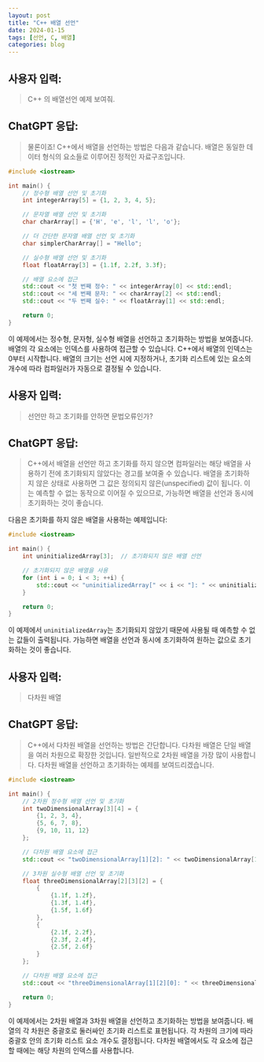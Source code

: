 ```yaml
---
layout: post
title: "C++ 배열 선언"
date: 2024-01-15
tags: [선언, C, 배열]
categories: blog
---
```


## 사용자 입력:
> C++ 의 배열선언 예제 보여줘.

## ChatGPT 응답:
> 물론이죠! C++에서 배열을 선언하는 방법은 다음과 같습니다. 배열은 동일한 데이터 형식의 요소들로 이루어진 정적인 자료구조입니다.

```cpp
#include <iostream>

int main() {
    // 정수형 배열 선언 및 초기화
    int integerArray[5] = {1, 2, 3, 4, 5};

    // 문자열 배열 선언 및 초기화
    char charArray[] = {'H', 'e', 'l', 'l', 'o'};

    // 더 간단한 문자열 배열 선언 및 초기화
    char simplerCharArray[] = "Hello";

    // 실수형 배열 선언 및 초기화
    float floatArray[3] = {1.1f, 2.2f, 3.3f};

    // 배열 요소에 접근
    std::cout << "첫 번째 정수: " << integerArray[0] << std::endl;
    std::cout << "세 번째 문자: " << charArray[2] << std::endl;
    std::cout << "두 번째 실수: " << floatArray[1] << std::endl;

    return 0;
}
```

이 예제에서는 정수형, 문자형, 실수형 배열을 선언하고 초기화하는 방법을 보여줍니다. 배열의 각 요소에는 인덱스를 사용하여 접근할 수 있습니다. C++에서 배열의 인덱스는 0부터 시작합니다. 배열의 크기는 선언 시에 지정하거나, 초기화 리스트에 있는 요소의 개수에 따라 컴파일러가 자동으로 결정될 수 있습니다.

## 사용자 입력:
> 선언만 하고 초기화를 안하면 문법오류인가?

## ChatGPT 응답:
> C++에서 배열을 선언만 하고 초기화를 하지 않으면 컴파일러는 해당 배열을 사용하기 전에 초기화되지 않았다는 경고를 보여줄 수 있습니다. 배열을 초기화하지 않은 상태로 사용하면 그 값은 정의되지 않은(unspecified) 값이 됩니다. 이는 예측할 수 없는 동작으로 이어질 수 있으므로, 가능하면 배열을 선언과 동시에 초기화하는 것이 좋습니다.

다음은 초기화를 하지 않은 배열을 사용하는 예제입니다:

```cpp
#include <iostream>

int main() {
    int uninitializedArray[3];  // 초기화되지 않은 배열 선언

    // 초기화되지 않은 배열을 사용
    for (int i = 0; i < 3; ++i) {
        std::cout << "uninitializedArray[" << i << "]: " << uninitializedArray[i] << std::endl;
    }

    return 0;
}
```

이 예제에서 `uninitializedArray`는 초기화되지 않았기 때문에 사용될 때 예측할 수 없는 값들이 출력됩니다. 가능하면 배열을 선언과 동시에 초기화하여 원하는 값으로 초기화하는 것이 좋습니다.

## 사용자 입력:
> 다차원 배열

## ChatGPT 응답:
> C++에서 다차원 배열을 선언하는 방법은 간단합니다. 다차원 배열은 단일 배열을 여러 차원으로 확장한 것입니다. 일반적으로 2차원 배열을 가장 많이 사용합니다. 다차원 배열을 선언하고 초기화하는 예제를 보여드리겠습니다.

```cpp
#include <iostream>

int main() {
    // 2차원 정수형 배열 선언 및 초기화
    int twoDimensionalArray[3][4] = {
        {1, 2, 3, 4},
        {5, 6, 7, 8},
        {9, 10, 11, 12}
    };

    // 다차원 배열 요소에 접근
    std::cout << "twoDimensionalArray[1][2]: " << twoDimensionalArray[1][2] << std::endl;

    // 3차원 실수형 배열 선언 및 초기화
    float threeDimensionalArray[2][3][2] = {
        {
            {1.1f, 1.2f},
            {1.3f, 1.4f},
            {1.5f, 1.6f}
        },
        {
            {2.1f, 2.2f},
            {2.3f, 2.4f},
            {2.5f, 2.6f}
        }
    };

    // 다차원 배열 요소에 접근
    std::cout << "threeDimensionalArray[1][2][0]: " << threeDimensionalArray[1][2][0] << std::endl;

    return 0;
}
```

이 예제에서는 2차원 배열과 3차원 배열을 선언하고 초기화하는 방법을 보여줍니다. 배열의 각 차원은 중괄호로 둘러싸인 초기화 리스트로 표현됩니다. 각 차원의 크기에 따라 중괄호 안의 초기화 리스트 요소 개수도 결정됩니다. 다차원 배열에서도 각 요소에 접근할 때에는 해당 차원의 인덱스를 사용합니다.

